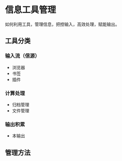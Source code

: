 # 信息工具管理
如何利用工具，管理信息，把控输入，高效处理，赋能输出。

## 工具分类
### 输入流（信源）
+  浏览器
+  书签
+  插件
### 计算处理
+  归档管理
+  文件管理
### 输出积累
+  本输出
    
## 管理方法


